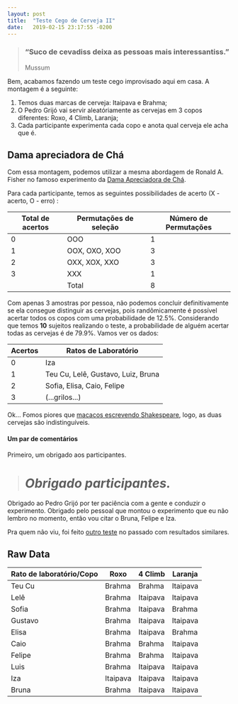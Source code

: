 ```yaml
---
layout: post
title:  "Teste Cego de Cerveja II"
date:   2019-02-15 23:17:55 -0200
---
```

> ### “Suco de cevadiss deixa as pessoas mais interessantiss.”
>
> Mussum
<!--more-->

Bem, acabamos fazendo um teste cego improvisado aqui em casa. A montagem é a seguinte:
1. Temos duas marcas de cerveja: Itaipava e Brahma;
1. O Pedro Grijó vai servir aleatóriamente as cervejas em 3 copos diferentes: Roxo, 4 Climb, Laranja;
1. Cada participante experimenta cada copo e anota qual cerveja ele acha que é.

## Dama apreciadora de Chá
Com essa montagem, podemos utilizar a mesma abordagem de Ronald A. Fisher no
famoso experimento da [Dama Apreciadora de Chá](https://pt.wikipedia.org/wiki/Dama_apreciadora_de_ch%C3%A1).

Para cada participante, temos as seguintes possibilidades de acerto (X - acerto, O - erro) :

|Total de acertos|Permutações de seleção|Número de Permutações|
|----|----|----|
|0|OOO|1|
|1|OOX, OXO, XOO |3|
|2|OXX, XOX, XXO |3|
|3|XXX|1|
||Total|8|

Com apenas 3 amostras por pessoa, não podemos concluir definitivamente se ela consegue distinguir as cervejas, pois randômicamente é possível acertar todos os copos com uma probabilidade de 12.5%. Considerando que temos **10** sujeitos realizando o teste, a probabilidade de alguém acertar todas as cervejas é de 79.9%. Vamos ver os dados:

|Acertos|Ratos de Laboratório|
|----|----|
|0|Iza|
|1|Teu Cu, Lelê, Gustavo, Luiz, Bruna|
|2|Sofia, Elisa, Caio, Felipe|
|3|(...grilos...)|

Ok... Fomos piores que [macacos escrevendo Shakespeare](https://pt.wikipedia.org/wiki/Teorema_do_macaco_infinito), logo, as duas cervejas são indistinguíveis.

#### Um par de comentários

Primeiro, um obrigado aos participantes.  

> # _Obrigado participantes._

Obrigado ao Pedro Grijó por ter paciência com a gente e conduzir o experimento.
Obrigado pelo pessoal que montou o experimento que eu não lembro no momento,
então vou citar o Bruna, Felipe e Iza.

Pra quem não viu, foi feito [outro teste](https://luxedo.github.io/dropdown/teste-cego.html) no passado com resultados similares.

Raw Data
--------

| Rato de laboratório/Copo | Roxo | 4 Climb | Laranja |
|-----|----|----|----|
| Teu Cu | Brahma | Brahma | Itaipava |
| Lelê | Brahma | Itaipava | Itaipava |
| Sofia | Brahma | Itaipava | Brahma |
| Gustavo | Brahma | Itaipava | Itaipava |
| Elisa | Brahma | Itaipava | Brahma |
| Caio | Brahma | Brahma | Itaipava |
| Felipe | Brahma | Brahma | Itaipava |
| Luis | Brahma | Itaipava | Itaipava |
| Iza | Itaipava | Itaipava | Itaipava |
| Bruna | Brahma | Itaipava | Itaipava |
